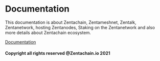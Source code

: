 # Documentation

This documentation is about Zentachain, Zentameshnet, Zentalk, Zentanetwork, hosting Zentanodes, Staking on the Zentanetwork and also more details about Zentachain ecosystem.

[Documentation](http://docs.zentachain.io)

#### Copyright all rights reserved @Zentachain.io 2021
